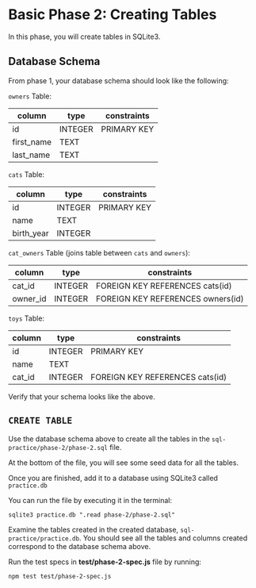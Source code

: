 # Basic Phase 2: Creating Tables

In this phase, you will create tables in SQLite3.

## Database Schema

From phase 1, your database schema should look like the following:

`owners` Table:

| column     | type    | constraints |
| ---------- | ------- | ----------- |
| id         | INTEGER | PRIMARY KEY |
| first_name | TEXT    |             |
| last_name  | TEXT    |             |

`cats` Table:

| column     | type    | constraints |
| ---------- | ------- | ----------- |
| id         | INTEGER | PRIMARY KEY |
| name       | TEXT    |             |
| birth_year | INTEGER |             |

`cat_owners` Table (joins table between `cats` and `owners`):

| column   | type    | constraints                       |
| -------- | ------- | --------------------------------- |
| cat_id   | INTEGER | FOREIGN KEY REFERENCES cats(id) |
| owner_id | INTEGER | FOREIGN KEY REFERENCES owners(id)   |

`toys` Table:

| column | type    | constraints                     |
| ------ | ------- | ------------------------------- |
| id     | INTEGER | PRIMARY KEY                     |
| name   | TEXT    |                                 |
| cat_id | INTEGER | FOREIGN KEY REFERENCES cats(id) |

Verify that your schema looks like the above.

## `CREATE TABLE`

Use the database schema above to create all the tables in the
`sql-practice/phase-2/phase-2.sql` file.

At the bottom of the file, you will see some seed data for all the tables.

Once you are finished, add it to a database using SQLite3 called `practice.db`

You can run the file by executing it in the terminal:

```shell
sqlite3 practice.db ".read phase-2/phase-2.sql"
```

Examine the tables created in the created database, `sql-practice/practice.db`.
You should see all the tables and columns created correspond to the database
schema above.

Run the test specs in __test/phase-2-spec.js__ file by running:

```shell
npm test test/phase-2-spec.js
```